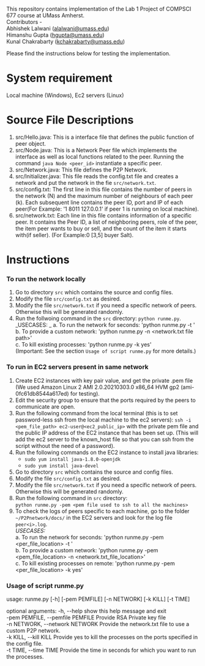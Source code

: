 This repository contains implementation of the Lab 1 Project of COMPSCI 677 course at UMass Amherst. <br>
Contributors - <br>
Abhishek Lalwani (alalwani@umass.edu) <br>
Himanshu Gupta (hgupta@umass.edu) <br>
Kunal Chakrabarty (kchakrabarty@umass.edu) <br>

Please find the instructions below for testing the implementation.

# System requirement

Local machine (Windows),
Ec2 servers (Linux)

# Source File Descriptions
 
 1. src/Hello.java: This is a interface file that defines the public function of peer object.
 2. src/Node.java: This is a Network Peer file which implements the interface as well as local functions related to the peer. Running the command `java Node <peer_id>` instantiate a specific peer.
 3. src/Network.java: This file defines the P2P Network.  
 4. src/Initializer.java: This file reads the config.txt file and creates a network and put the network in the fie `src/network.txt`.
 5. src/config.txt: The first line in this file contains the number of peers in the network (N) and the maximum number of neighbours of each peer (k). Each subsequent line contains the peer ID, port and IP of each peer(For Example: '1 8011 127.0.0.1' if peer 1 is running on local machine).
 6. src/network.txt: Each line in this file contains information of a specific peer. It contains the Peer ID, a list of neighboring peers, role of the peer, the item peer wants to buy or sell, and the count of the item it starts with(if seller). (For Example:0 [3,5] buyer Salt).

# Instructions 

### To run the network locally

1.  Go to directory `src` which contains the source and config files.
2.  Modify the file `src/config.txt` as desired. 
3. Modify the file `src/network.txt` if you need a specific network of peers. Otherwise this will be generated randomly.
4. Run the follwoing command in the `src` directory:
   `python runme.py`.  
_USECASES:  _
a. To run the network for <T> seconds: 'python runme.py -t <T>'  
b. To provide a custom network: 'python runme.py -n <network.txt file path>'  
c. To kill existing processes: 'python runme.py -k yes'  
(Important: See the section `Usage of script runme.py` for more details.) 

### To run in EC2 servers present in same network

1. Create EC2 instances with key pair value, and get the private .pem file (We used Amazon Linux 2 AMI 2.0.20210303.0 x86_64 HVM gp2 (ami-0fc61db8544a617ed) for testing).
2. Edit the security group to ensure that the ports required by the peers to communicate are open.
3. Run the following command from the local terminal (this is to set password-less ssh from the local machine to the ec2 servers):
    `ssh -i <pem_file_path> ec2-user@<ec2_public_ip>` with the private pem file and the public IP address of the EC2 instance that has been set up. (This will add the ec2 server to the known_host file so that you can ssh from the script without the need of a password).
4. Run the following commands on the EC2 instance to install java libraries:
   + `sudo yum install java-1.8.0-openjdk`
   + `sudo yum install java-devel`
5. Go to directory `src` which contains the source and config files.
6. Modify the file `src/config.txt` as desired.
7. Modify the file `src/network.txt` if you need a specific network of peers. Otherwise this will be generated randomly.
8. Run the following command in `src` directory:   
   `python runme.py -pem <pem file used to ssh to all the machines>`
9. To check the logs of peers specific to each machine, go to the folder `~/P2Pnetwork/docs/` in the EC2 servers and look for the log file `peer<i>.log`.  
_USECASES:_  
a. To run the network for <T> seconds: 'python runme.py -pem <per_file_location> -t <T>'  
b. To provide a custom network: 'python runme.py -pem <pem_file_location> -n <network.txt_file_location>'  
c. To kill existing processes on remote: 'python runme.py -pem <per_file_location> -k yes'  

### Usage of script runme.py 
usage: runme.py [-h] [-pem PEMFILE] [-n NETWORK] [-k KILL] [-t TIME]

optional arguments:
  -h, --help            show this help message and exit  
  -pem PEMFILE, --pemfile PEMFILE Provide RSA Private key file  
  -n NETWORK, --network NETWORK Provide the network.txt file to use a custom P2P network.  
  -k KILL, --kill KILL  Provide yes to kill the processes on the ports specified in the config file.  
  -t TIME, --time TIME  Provide the time in seconds for which you want to run the processes.  

 
